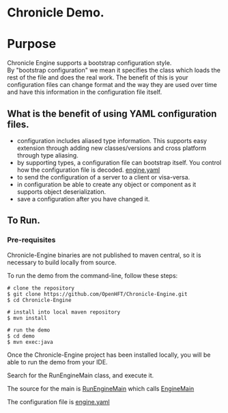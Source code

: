 # Chronicle Demo.

# Purpose

Chronicle Engine supports a bootstrap configuration style.  
By "bootstrap configuration" we mean it specifies the class which loads the rest of the file and does the real work.
The benefit of this is your configuration files can change format and the way they are used over time and have this information in the configuration file itself.

## What is the benefit of using YAML configuration files.

- configuration includes aliased type information.  This supports easy extension through adding new classes/versions and cross platform through type aliasing.
- by supporting types, a configuration file can bootstrap itself. You control how the configuration file is decoded. [engine.yaml](https://github.com/OpenHFT/Chronicle-Engine/blob/master/demo/src/main/resources/engine.yaml)
- to send the configuration of a server to a client or visa-versa.
- in configuration be able to create any object or component as it supports object deserialization.
- save a configuration after you have changed it.

## To Run.

### Pre-requisites

Chronicle-Engine binaries are not published to maven central, so it is necessary to build locally from source.

To run the demo from the command-line, follow these steps:

```
# clone the repository
$ git clone https://github.com/OpenHFT/Chronicle-Engine.git
$ cd Chronicle-Engine

# install into local maven repository
$ mvn install

# run the demo
$ cd demo
$ mvn exec:java

```

Once the Chronicle-Engine project has been installed locally, you will be able to run the demo from your IDE.

Search for the RunEngineMain class, and execute it.

The source for the main is [RunEngineMain](https://github.com/OpenHFT/Chronicle-Engine/blob/master/demo/src/main/java/net/openhft/engine/chronicle/demo/RunEngineMain.java) which calls [EngineMain](https://github.com/OpenHFT/Chronicle-Engine/blob/master/src/main/java/net/openhft/chronicle/engine/EngineMain.java)

The configuration file is [engine.yaml](https://github.com/OpenHFT/Chronicle-Engine/blob/master/demo/src/main/resources/engine.yaml)